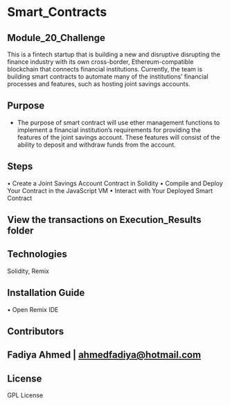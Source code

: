 # Smart_Contracts
## Module_20_Challenge


This is a fintech startup that is building a new and disruptive disrupting the finance industry with its own cross-border, Ethereum-compatible blockchain that connects financial institutions. Currently, the team is building smart contracts to automate many of the institutions’ financial processes and features, such as hosting joint savings accounts.

## Purpose
* The purpose of smart contract will use ether management functions to implement a financial institution’s requirements for providing the features of the joint savings account. These features will consist of the ability to deposit and withdraw funds from the account.

## Steps
• Create a Joint Savings Account Contract in Solidity
• Compile and Deploy Your Contract in the JavaScript VM
• Interact with Your Deployed Smart Contract

## View the transactions on Execution_Results folder


## Technologies

Solidity, Remix


## Installation Guide
•	Open Remix IDE


## Contributors

Fadiya Ahmed | ahmedfadiya@hotmail.com
---

## License

GPL License

